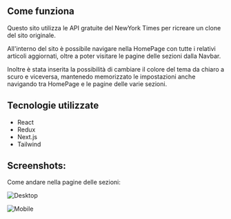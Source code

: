 ## Come funziona

Questo sito utilizza le API gratuite del NewYork Times per ricreare un clone del sito originale.

All'interno del sito è possibile navigare nella HomePage con tutte i relativi articoli aggiornati, oltre a poter visitare le pagine delle sezioni dalla Navbar.

Inoltre è stata inserita la possibilità di cambiare il colore del tema da chiaro a scuro e viceversa, mantenedo memorizzato le impostazioni anche navigando tra HomePage e le pagine delle varie sezioni.

## Tecnologie utilizzate

- React
- Redux
- Next.js
- Tailwind

## Screenshots:

Come andare nella pagine delle sezioni:


![Desktop](https://i.postimg.cc/VvC9vDkN/Senza-titolo.png)


![Mobile](https://i.postimg.cc/NjpXgWk4/Senza-titolo.png)

